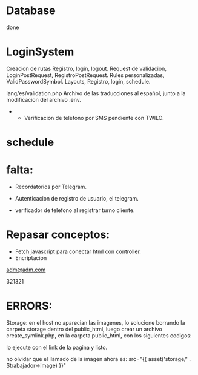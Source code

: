 # Database
done

# LoginSystem

Creacion de rutas Registro, login, logout.
Request de validacion, LoginPostRequest, RegistroPostRequest.
Rules personalizadas, ValidPasswordSymbol.
Layouts, Registro, login, schedule.

lang/es/validation.php
Archivo de las traducciones al español, junto a la modificacion del archivo .env.

- * Verificacion de telefono por SMS pendiente con TWILO.



# schedule

# falta:


- Recordatorios por Telegram.

- Autenticacion de registro de usuario, el telegram.
- verificador de telefono al registrar turno cliente.





# Repasar conceptos:
- Fetch javascript para conectar html con controller.
- Encriptacion


adm@adm.com

321321


# ERRORS:

Storage: en el host no aparecian las imagenes,
lo solucione borrando la carpeta storage dentro del public_html, luego crear un archivo create_symlink.php, en la carpeta public_html, con los siguientes codigos:

<?php
// Ruta al directorio de destino
$target = '../storage/app/public';

// Ruta al enlace simbólico
$link = 'storage';

// Verificar si el enlace simbólico ya existe
if (!file_exists($link)) {
    // Crear el enlace simbólico
    if (symlink($target, $link)) {
        echo "Enlace simbólico creado con éxito.";
    } else {
        echo "Error al crear el enlace simbólico.";
    }
} else {
    echo "El enlace simbólico ya existe.";
}
?>


lo ejecute con el link de la pagina y listo.

no olvidar que el llamado de la imagen ahora es: src="{{ asset('storage/' . $trabajador->image) }}"